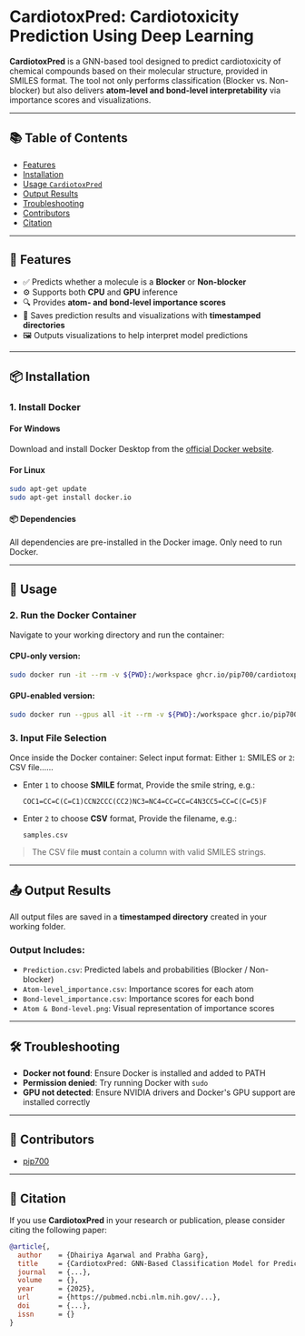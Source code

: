 

# CardiotoxPred: Cardiotoxicity Prediction Using Deep Learning

**CardiotoxPred** is a GNN-based tool designed to predict cardiotoxicity of chemical compounds based on their molecular structure, provided in SMILES format. The tool not only performs classification (Blocker vs. Non-blocker) but also delivers **atom-level and bond-level interpretability** via importance scores and visualizations.

---

## 📚 Table of Contents

* [Features](#-features)
* [Installation](#-installation)
* [Usage `CardiotoxPred`](#-usage)
* [Output Results](#-output-results)
* [Troubleshooting](troubleshooting)
* [Contributors](#-contributors)
* [Citation](#-citation)

---

## 🚀 Features

* ✅ Predicts whether a molecule is a **Blocker** or **Non-blocker**
* ⚙️ Supports both **CPU** and **GPU** inference
* 🔍 Provides **atom- and bond-level importance scores**
* 💾 Saves prediction results and visualizations with **timestamped directories**
* 🖼️ Outputs visualizations to help interpret model predictions

---

## 📦 Installation

### 1. Install Docker

#### For Windows

Download and install Docker Desktop from the [official Docker website](https://www.docker.com/products/docker-desktop/).

#### For Linux

```bash
sudo apt-get update
sudo apt-get install docker.io
```


#### 📦 Dependencies

All dependencies are pre-installed in the Docker image. Only need to run Docker.

---

## 🧪 Usage

### 2. Run the Docker Container

Navigate to your working directory and run the container:

#### CPU-only version:

```bash
sudo docker run -it --rm -v ${PWD}:/workspace ghcr.io/pip700/cardiotoxpred:cpu
```

#### GPU-enabled version:

```bash
sudo docker run --gpus all -it --rm -v ${PWD}:/workspace ghcr.io/pip700/cardiotoxpred:gpu
```

### 3. Input File Selection

Once inside the Docker container: Select input format: Either `1`: SMILES or `2`: CSV file......
  
* Enter `1` to choose **SMILE** format, Provide the smile string, e.g.:

  ```
  COC1=CC=C(C=C1)CCN2CCC(CC2)NC3=NC4=CC=CC=C4N3CC5=CC=C(C=C5)F
  ```
* Enter `2` to choose **CSV** format, Provide the filename, e.g.:

  ```
  samples.csv
  ```

> The CSV file **must** contain a column with valid SMILES strings.

---

## 📤 Output Results

All output files are saved in a **timestamped directory** created in your working folder.

### Output Includes:

* `Prediction.csv`: Predicted labels and probabilities (Blocker / Non-blocker)
* `Atom-level_importance.csv`: Importance scores for each atom
* `Bond-level_importance.csv`: Importance scores for each bond
* `Atom & Bond-level.png`: Visual representation of importance scores

---



## 🛠️ Troubleshooting

* **Docker not found**: Ensure Docker is installed and added to PATH
* **Permission denied**: Try running Docker with `sudo`
* **GPU not detected**: Ensure NVIDIA drivers and Docker's GPU support are installed correctly

---

## 👥 Contributors

* [pip700](https://github.com/pip700)



---

## 📑 Citation

If you use **CardiotoxPred** in your research or publication, please consider citing the following paper:

```bibtex
@article{,
  author    = {Dhairiya Agarwal and Prabha Garg},
  title     = {CardiotoxPred: GNN-Based Classification Model for Predicting Cardiac Toxicity: Kav, Cav, Nav},
  journal   = {...},
  volume    = {},
  year      = {2025},
  url       = {https://pubmed.ncbi.nlm.nih.gov/...},
  doi       = {...},
  issn      = {}
}
```
